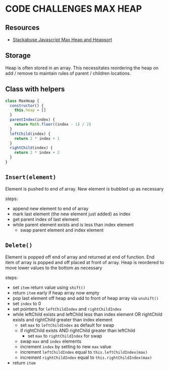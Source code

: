 # CODE CHALLENGES MAX HEAP

## Resources

- [Stackabuse Javascript Max Heap and Heapsort](https://stackabuse.com/heap-sort-in-javascript/)

## Storage

Heap is often stored in an array. This necessitates reordering the heap on add / remove to maintain rules of parent / children locations.

## Class with helpers

```js
class MaxHeap {
  constructor() {
    this.heap = []
  }
  parentIndex(index) {
    return Math.floor((index - 1) / 2)
  }
  leftChild(index) {
    return 2 * index + 1
  }
  rightChild(index) {
    return 2 * index + 2
  }
}
```

## `Insert(element)`

Element is pushed to end of array. New element is bubbled up as necessary

steps:

- append new element to end of array
- mark last element (the new element just added) as index
- get parent index of last element
- while parent element exists and is less than index element
  - swap parent element and index element

## `Delete()`

Element is popped off end of array and returned at end of function.
End item of array is popped and off placed at front of array.
Heap is reordered to move lower values to the bottom as necessary

steps:

- set `item` return value using `shift()`
- return `item` early if heap array now empty
- pop last element off heap and add to front of heap array via `unshift()`
- set `index` to 0
- set pointers for `leftChildIndex` and `rightChildIndex`
- while leftChild exists and leftChild less than index element
  OR rightChild exists and rightChild greater than index element
  - set `max` to `leftChildIndex` as default for swap
  - if rightChild exists AND rightChild greater than leftChild
    - set `max` to `rightChildIndex` for swap
  - swap `max` and `index` elements
  - increment `index` by setting to new `max` value
  - increment `leftChildIndex` equal to `this.leftChildIndex(max)`
  - increment `rightChildIndex` equal to `this.rightChildIndex(max)`
- return `item`
